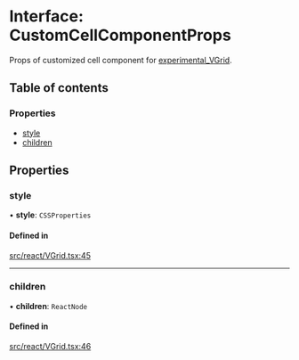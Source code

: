 # Interface: CustomCellComponentProps

Props of customized cell component for [experimental_VGrid](../API.md#experimental_vgrid).

## Table of contents

### Properties

- [style](CustomCellComponentProps.md#style)
- [children](CustomCellComponentProps.md#children)

## Properties

### style

• **style**: `CSSProperties`

#### Defined in

[src/react/VGrid.tsx:45](https://github.com/inokawa/virtua/blob/55469f25/src/react/VGrid.tsx#L45)

___

### children

• **children**: `ReactNode`

#### Defined in

[src/react/VGrid.tsx:46](https://github.com/inokawa/virtua/blob/55469f25/src/react/VGrid.tsx#L46)
